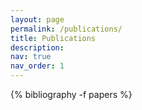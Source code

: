 ```yaml
---
layout: page
permalink: /publications/
title: Publications
description:
nav: true
nav_order: 1
---
```


<div class="publications">

{% bibliography -f papers %}

</div>



